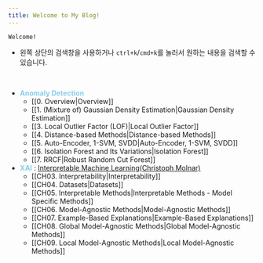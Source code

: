 ```yaml
---
title: Welcome to My Blog!
---
```


```poetry
Welcome!
```

- 왼쪽 상단의 검색창을 사용하거나 `ctrl+k`/`cmd+k`를 눌러서 원하는 내용을 검색할 수 있습니다.

</br>


- **<font style="color:skyblue">Anomaly Detection</font>** 
	- [[0. Overview|Overview]]
	- [[1. (Mixture of) Gaussian Density Estimation|Gaussian Density Estimation]]
	- [[3. Local Outlier Factor (LOF)|Local Outlier Factor]]
	- [[4. Distance-based Methods|Distance-based Methods]]
	- [[5. Auto-Encoder, 1-SVM, SVDD|Auto-Encoder, 1-SVM, SVDD]]
	- [[6. Isolation Forest and Its Variations|Isolation Forest]]
	- [[7. RRCF|Robust Random Cut Forest]]
- **<font style="color:skyblue">XAI</font>** : [Interpretable Machine Learning(Christoph Molnar)](https://christophm.github.io/interpretable-ml-book/)
	- [[CH03. Interpretability|Interpretability]]
	- [[CH04. Datasets|Datasets]]
	- [[CH05. Interpretable Methods|Interpretable Methods - Model Specific Methods]]
	- [[CH06. Model-Agnostic Methods|Model-Agnostic Methods]]
	- [[CH07. Example-Based Explanations|Example-Based Explanations]]
	- [[CH08. Global Model-Agnostic Methods|Global Model-Agnostic Methods]]
	- [[CH09. Local Model-Agnostic Methods|Local Model-Agnostic Methods]]











